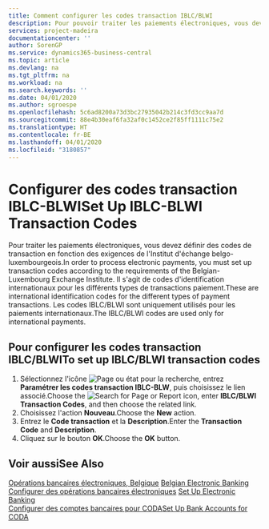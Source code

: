 ```yaml
---
title: Comment configurer les codes transaction IBLC/BLWI
description: Pour pouvoir traiter les paiements électroniques, vous devez configurer des codes transaction en fonction des exigences du Belgian-Luxembourg Exchange Institute.
services: project-madeira
documentationcenter: ''
author: SorenGP
ms.service: dynamics365-business-central
ms.topic: article
ms.devlang: na
ms.tgt_pltfrm: na
ms.workload: na
ms.search.keywords: ''
ms.date: 04/01/2020
ms.author: sgroespe
ms.openlocfilehash: 5c6ad8200a73d3bc27935042b214c3fd3cc9aa7d
ms.sourcegitcommit: 88e4b30eaf6fa32af0c1452ce2f85ff1111c75e2
ms.translationtype: HT
ms.contentlocale: fr-BE
ms.lasthandoff: 04/01/2020
ms.locfileid: "3180857"
---
```

# <a name="set-up-iblc-blwi-transaction-codes"></a><span data-ttu-id="53b29-103">Configurer des codes transaction IBLC-BLWI</span><span class="sxs-lookup"><span data-stu-id="53b29-103">Set Up IBLC-BLWI Transaction Codes</span></span>
<span data-ttu-id="53b29-104">Pour traiter les paiements électroniques, vous devez définir des codes de transaction en fonction des exigences de l'Institut d'échange belgo-luxembourgeois.</span><span class="sxs-lookup"><span data-stu-id="53b29-104">In order to process electronic payments, you must set up transaction codes according to the requirements of the Belgian-Luxembourg Exchange Institute.</span></span> <span data-ttu-id="53b29-105">Il s'agit de codes d'identification internationaux pour les différents types de transactions paiement.</span><span class="sxs-lookup"><span data-stu-id="53b29-105">These are international identification codes for the different types of payment transactions.</span></span> <span data-ttu-id="53b29-106">Les codes IBLC/BLWI sont uniquement utilisés pour les paiements internationaux.</span><span class="sxs-lookup"><span data-stu-id="53b29-106">The IBLC/BLWI codes are used only for international payments.</span></span>  

## <a name="to-set-up-iblcblwi-transaction-codes"></a><span data-ttu-id="53b29-107">Pour configurer les codes transaction IBLC/BLWI</span><span class="sxs-lookup"><span data-stu-id="53b29-107">To set up IBLC/BLWI transaction codes</span></span>  

1.  <span data-ttu-id="53b29-108">Sélectionnez l'icône ![Page ou état pour la recherche](../../media/ui-search/search_small.png "Icône Page ou état pour la recherche"), entrez **Paramétrer les codes transaction IBLC-BLW**, puis choisissez le lien associé.</span><span class="sxs-lookup"><span data-stu-id="53b29-108">Choose the ![Search for Page or Report](../../media/ui-search/search_small.png "Search for Page or Report icon") icon, enter **IBLC/BLWI Transaction Codes**, and then choose the related link.</span></span>  
2.  <span data-ttu-id="53b29-109">Choisissez l'action **Nouveau**.</span><span class="sxs-lookup"><span data-stu-id="53b29-109">Choose the **New** action.</span></span>  
3.  <span data-ttu-id="53b29-110">Entrez le **Code transaction** et la **Description**.</span><span class="sxs-lookup"><span data-stu-id="53b29-110">Enter the **Transaction Code** and **Description**.</span></span>  
4.  <span data-ttu-id="53b29-111">Cliquez sur le bouton **OK**.</span><span class="sxs-lookup"><span data-stu-id="53b29-111">Choose the **OK** button.</span></span>  

## <a name="see-also"></a><span data-ttu-id="53b29-112">Voir aussi</span><span class="sxs-lookup"><span data-stu-id="53b29-112">See Also</span></span>  
 <span data-ttu-id="53b29-113">[Opérations bancaires électroniques, Belgique](belgian-electronic-banking.md) </span><span class="sxs-lookup"><span data-stu-id="53b29-113">[Belgian Electronic Banking](belgian-electronic-banking.md) </span></span>  
 <span data-ttu-id="53b29-114">[Configurer des opérations bancaires électroniques](how-to-set-up-electronic-banking.md) </span><span class="sxs-lookup"><span data-stu-id="53b29-114">[Set Up Electronic Banking](how-to-set-up-electronic-banking.md) </span></span>  
 [<span data-ttu-id="53b29-115">Configurer des comptes bancaires pour CODA</span><span class="sxs-lookup"><span data-stu-id="53b29-115">Set Up Bank Accounts for CODA</span></span>](how-to-set-up-bank-accounts-for-coda.md)
